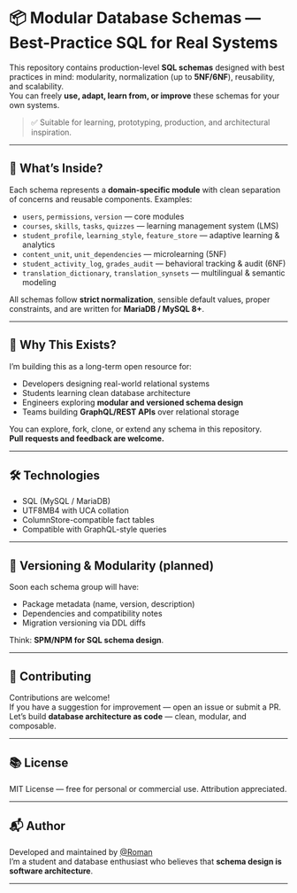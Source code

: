 # 📦 Modular Database Schemas — Best-Practice SQL for Real Systems

This repository contains production-level **SQL schemas** designed with best practices in mind: modularity, normalization (up to **5NF/6NF**), reusability, and scalability.  
You can freely **use, adapt, learn from, or improve** these schemas for your own systems.

> ✅ Suitable for learning, prototyping, production, and architectural inspiration.

---

## 🧱 What’s Inside?

Each schema represents a **domain-specific module** with clean separation of concerns and reusable components. Examples:

- `users`, `permissions`, `version` — core modules
- `courses`, `skills`, `tasks`, `quizzes` — learning management system (LMS)
- `student_profile`, `learning_style`, `feature_store` — adaptive learning & analytics
- `content_unit`, `unit_dependencies` — microlearning (5NF)
- `student_activity_log`, `grades_audit` — behavioral tracking & audit (6NF)
- `translation_dictionary`, `translation_synsets` — multilingual & semantic modeling

All schemas follow **strict normalization**, sensible default values, proper constraints, and are written for **MariaDB / MySQL 8+**.

---

## 🌟 Why This Exists?

I’m building this as a long-term open resource for:
- Developers designing real-world relational systems
- Students learning clean database architecture
- Engineers exploring **modular and versioned schema design**
- Teams building **GraphQL/REST APIs** over relational storage

You can explore, fork, clone, or extend any schema in this repository.  
**Pull requests and feedback are welcome.**

---

## 🛠 Technologies

- SQL (MySQL / MariaDB)
- UTF8MB4 with UCA collation
- ColumnStore-compatible fact tables
- Compatible with GraphQL-style queries

---

## 🔄 Versioning & Modularity (planned)

Soon each schema group will have:
- Package metadata (name, version, description)
- Dependencies and compatibility notes
- Migration versioning via DDL diffs

Think: **SPM/NPM for SQL schema design**.

---

## 🤝 Contributing

Contributions are welcome!  
If you have a suggestion for improvement — open an issue or submit a PR.  
Let’s build **database architecture as code** — clean, modular, and composable.

---

## 📚 License

MIT License — free for personal or commercial use. Attribution appreciated.

---

## 📬 Author

Developed and maintained by [@Roman](https://github.com/BattleGrounds)  
I’m a student and database enthusiast who believes that **schema design is software architecture**.

---
